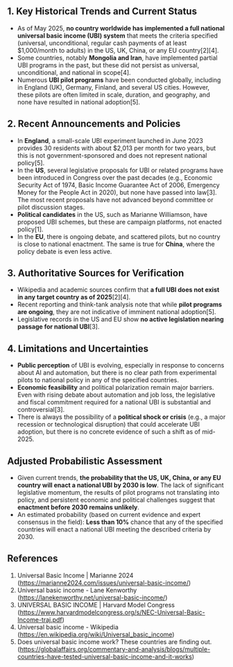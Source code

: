 ## 1. Key Historical Trends and Current Status

- As of May 2025, **no country worldwide has implemented a full national universal basic income (UBI) system** that meets the criteria specified (universal, unconditional, regular cash payments of at least $1,000/month to adults) in the US, UK, China, or any EU country[2][4].
- Some countries, notably **Mongolia and Iran**, have implemented partial UBI programs in the past, but these did not persist as universal, unconditional, and national in scope[4].
- Numerous **UBI pilot programs** have been conducted globally, including in England (UK), Germany, Finland, and several US cities. However, these pilots are often limited in scale, duration, and geography, and none have resulted in national adoption[5].

## 2. Recent Announcements and Policies

- In **England**, a small-scale UBI experiment launched in June 2023 provides 30 residents with about $2,013 per month for two years, but this is not government-sponsored and does not represent national policy[5].
- In the **US**, several legislative proposals for UBI or related programs have been introduced in Congress over the past decades (e.g., Economic Security Act of 1974, Basic Income Guarantee Act of 2006, Emergency Money for the People Act in 2020), but none have passed into law[3]. The most recent proposals have not advanced beyond committee or pilot discussion stages.
- **Political candidates** in the US, such as Marianne Williamson, have proposed UBI schemes, but these are campaign platforms, not enacted policy[1].
- In the **EU**, there is ongoing debate, and scattered pilots, but no country is close to national enactment. The same is true for **China**, where the policy debate is even less active.

## 3. Authoritative Sources for Verification

- Wikipedia and academic sources confirm that **a full UBI does not exist in any target country as of 2025**[2][4].
- Recent reporting and think-tank analysis note that while **pilot programs are ongoing**, they are not indicative of imminent national adoption[5].
- Legislative records in the US and EU show **no active legislation nearing passage for national UBI**[3].

## 4. Limitations and Uncertainties

- **Public perception** of UBI is evolving, especially in response to concerns about AI and automation, but there is no clear path from experimental pilots to national policy in any of the specified countries.
- **Economic feasibility** and political polarization remain major barriers. Even with rising debate about automation and job loss, the legislative and fiscal commitment required for a national UBI is substantial and controversial[3].
- There is always the possibility of a **political shock or crisis** (e.g., a major recession or technological disruption) that could accelerate UBI adoption, but there is no concrete evidence of such a shift as of mid-2025.

## Adjusted Probabilistic Assessment

- Given current trends, **the probability that the US, UK, China, or any EU country will enact a national UBI by 2030 is low**. The lack of significant legislative momentum, the results of pilot programs not translating into policy, and persistent economic and political challenges suggest that **enactment before 2030 remains unlikely**.
- An estimated probability (based on current evidence and expert consensus in the field): **Less than 10%** chance that any of the specified countries will enact a national UBI meeting the described criteria by 2030.

## References

1. Universal Basic Income | Marianne 2024 (https://marianne2024.com/issues/universal-basic-income/)
2. Universal basic income - Lane Kenworthy (https://lanekenworthy.net/universal-basic-income/)
3. UNIVERSAL BASIC INCOME | Harvard Model Congress (https://www.harvardmodelcongress.org/s/NEC-Universal-Basic-Income-traj.pdf)
4. Universal basic income - Wikipedia (https://en.wikipedia.org/wiki/Universal_basic_income)
5. Does universal basic income work? These countries are finding out. (https://globalaffairs.org/commentary-and-analysis/blogs/multiple-countries-have-tested-universal-basic-income-and-it-works)